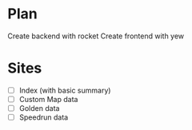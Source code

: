 # Plan

Create backend with rocket
Create frontend with yew

# Sites

- [ ] Index (with basic summary)
- [ ] Custom Map data
- [ ] Golden data
- [ ] Speedrun data
